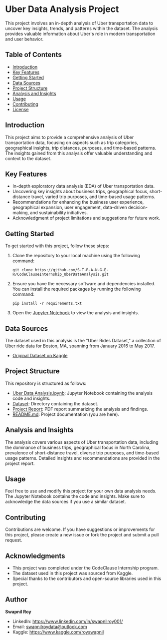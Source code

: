 
# Uber Data Analysis Project

This project involves an in-depth analysis of Uber transportation data to uncover key insights, trends, and patterns within the dataset. The analysis provides valuable information about Uber's role in modern transportation and user behavior.

## Table of Contents
- [Introduction](#introduction)
- [Key Features](#key-features)
- [Getting Started](#getting-started)
- [Data Sources](#data-sources)
- [Project Structure](#project-structure)
- [Analysis and Insights](#analysis-and-insights)
- [Usage](#usage)
- [Contributing](#contributing)
- [License](#license)

## Introduction

This project aims to provide a comprehensive analysis of Uber transportation data, focusing on aspects such as trip categories, geographical insights, trip distances, purposes, and time-based patterns. The insights gained from this analysis offer valuable understanding and context to the dataset.

## Key Features

- In-depth exploratory data analysis (EDA) of Uber transportation data.
- Uncovering key insights about business trips, geographical focus, short-distance travel, varied trip purposes, and time-based usage patterns.
- Recommendations for enhancing the business user experience, geographical expansion, user engagement, data-driven decision-making, and sustainability initiatives.
- Acknowledgment of project limitations and suggestions for future work.

## Getting Started

To get started with this project, follow these steps:

1. Clone the repository to your local machine using the following command:
   ```
   git clone https://github.com/S-T-R-A-N-G-E-R/CodeClauseInternship_UberDataAnalysis.git
   ```
2. Ensure you have the necessary software and dependencies installed. You can install the required packages by running the following command:
   ```
   pip install -r requirements.txt
   ```
3. Open the [Jupyter Notebook](/Uber%20Data%20Analysis.ipynb) to view the analysis and insights.

## Data Sources

The dataset used in this analysis is the "Uber Rides Dataset," a collection of Uber ride data for Boston, MA, spanning from January 2016 to May 2017.

- [Original Dataset on Kaggle](https://www.kaggle.com/datasets/yasserh/uber-and-lyft-dataset-boston-ma)

## Project Structure

This repository is structured as follows:

- [Uber Data Analysis.ipynb](/Uber%20Data%20Analysis.ipynb): Jupyter Notebook containing the analysis code and insights.
- [Dataset](/UberDataset.csv): Directory containing the dataset.
- [Project Report](/Uber_Data_Analysis_Report.pdf): PDF report summarizing the analysis and findings.
- [README.md](/README.md): Project documentation (you are here).



## Analysis and Insights

The analysis covers various aspects of Uber transportation data, including the dominance of business trips, geographical focus in North Carolina, prevalence of short-distance travel, diverse trip purposes, and time-based usage patterns. Detailed insights and recommendations are provided in the project report.

## Usage

Feel free to use and modify this project for your own data analysis needs. The Jupyter Notebook contains the code and insights. Make sure to acknowledge the data sources if you use a similar dataset.

## Contributing

Contributions are welcome. If you have suggestions or improvements for this project, please create a new issue or fork the project and submit a pull request.

## Acknowledgments

- This project was completed under the CodeClause Internship program.
- The dataset used in this project was sourced from Kaggle.
- Special thanks to the contributors and open-source libraries used in this project.

## Author

**Swapnil Roy**
- LinkedIn: https://www.linkedin.com/in/swapnilroy001/
- Email: swapnilroydata@outlook.com
- Kaggle: https://www.kaggle.com/royswapnil
